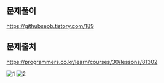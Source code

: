 ## 문제풀이
https://githubseob.tistory.com/189
## 문제출처
https://programmers.co.kr/learn/courses/30/lessons/81302

![1](https://user-images.githubusercontent.com/83795383/163845417-9365a313-d41c-47c3-ada7-c7e073517673.jpg)
![2](https://user-images.githubusercontent.com/83795383/163845423-76db8da0-909f-4f37-8821-60d6a3478178.jpg)
